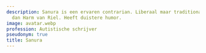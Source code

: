 ```yaml
---
description: Sanura is een ervaren contrarian. Liberaal maar traditionalistischer
  dan Harm van Riel. Heeft duistere humor.
image: avatar.webp
profession: Autistische schrijver
pseudonym: true
title: Sanura
---
```

